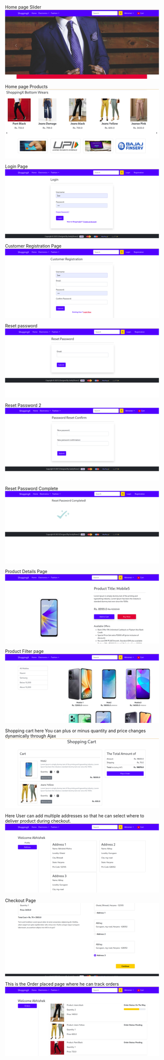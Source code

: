 Home page Slider
![image](https://raw.githubusercontent.com/Abhabhish/Fully_Functional_Ecommerce/main/media/Home%20page%201.png)


Home page Products
![image](https://github.com/Abhabhish/Fully_Functional_Ecommerce/blob/main/media/Home%20page%202.png)


Login Page
![image](https://github.com/Abhabhish/Fully_Functional_Ecommerce/blob/main/media/Login%20Page.png)


Customer Registration Page
![image](https://github.com/Abhabhish/Fully_Functional_Ecommerce/blob/main/media/Customer%20Registration%20page.png)


Reset password
![image](https://github.com/Abhabhish/Fully_Functional_Ecommerce/blob/main/media/Reset%20Password.png)


Reset Password 2
![image](https://github.com/Abhabhish/Fully_Functional_Ecommerce/blob/main/media/Reset%20Password2.png)


Reset Password Complete
![image](https://github.com/Abhabhish/Fully_Functional_Ecommerce/blob/main/media/Reset%20Password%20Complete.png)


Product Details Page
![image](https://github.com/Abhabhish/Fully_Functional_Ecommerce/blob/main/media/Product%20Detail.png)


Product Filter page
![image](https://github.com/Abhabhish/Fully_Functional_Ecommerce/blob/main/media/Product%20Filter.png)


Shopping cart here You can plus or minus quantity and price changes dynamically through Ajax
![image](https://github.com/Abhabhish/Fully_Functional_Ecommerce/blob/main/media/Shopping%20Cart.png)


Here User can add multiple addresses so that he can select where to deliver product during checkout.
![image](https://github.com/Abhabhish/Fully_Functional_Ecommerce/blob/main/media/Addresses.png)


Checkout Page
![image](https://github.com/Abhabhish/Fully_Functional_Ecommerce/blob/main/media/Checkout.png)


This is the Order placed page where he can track orders
![image](https://github.com/Abhabhish/Fully_Functional_Ecommerce/blob/main/media/Orders%20Placed%20And%20Status.png)

